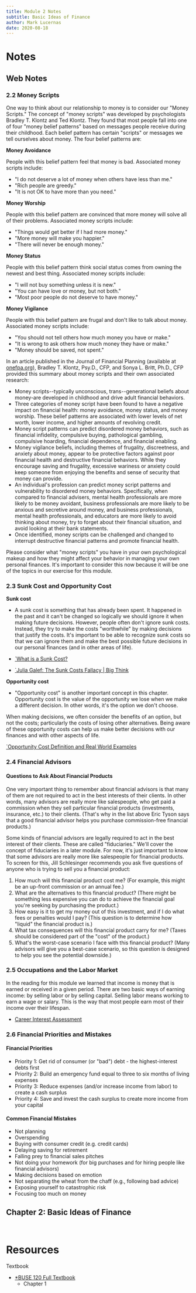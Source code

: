 ```yaml
---
title: Module 2 Notes
subtitle: Basic Ideas of Finance
author: Mark Lucernas
date: 2020-08-18
---
```



# Notes

## Web Notes

### 2.2 Money Scripts

One way to think about our relationship to money is to consider our "Money
Scripts." The concept of "money scripts" was developed by psychologists Bradley
T. Klontz and Ted Klontz. They found that most people fall into one of four
"money belief patterns" based on messages people receive during their childhood.
Each belief pattern has certain "scripts" or messages we tell ourselves about
money. The four belief patterns are:

**Money Avoidance**

People with this belief pattern feel that money is bad. Associated money scripts
include:

- "I do not deserve a lot of money when others have less than me."
- "Rich people are greedy."
- "It is not OK to have more than you need."

**Money Worship**

People with this belief pattern are convinced that more money will solve all of
their problems. Associated money scripts include:

- "Things would get better if I had more money."
- "More money will make you happier."
- "There will never be enough money."

**Money Status**

People with this belief pattern think social status comes from owning the newest
and best thing. Associated money scripts include:

- "I will not buy something unless it is new."
- "You can have love or money, but not both."
- "Most poor people do not deserve to have money."

**Money Vigilance**

People with this belief pattern are frugal and don't like to talk about money.
Associated money scripts include:

- "You should not tell others how much money you have or make."
- "It is wrong to ask others how much money they have or make."
- "Money should be saved, not spent."

In an article published in the Journal of Financial Planning (available at
[onefpa.org](https://www.onefpa.org)), Bradley T. Klontz, Psy.D., CFP, and Sonya
L. Britt, Ph.D., CFP provided this summary about money scripts and their own
associated research:

- Money scripts--typically unconscious, trans--generational beliefs about
  money-are developed in childhood and drive adult financial behaviors.
- Three categories of money script have been found to have a negative impact on
  financial health: money avoidance, money status, and money worship. These
  belief patterns are associated with lower levels of net worth, lower income,
  and higher amounts of revolving credit.
- Money script patterns can predict disordered money behaviors, such as
  financial infidelity, compulsive buying, pathological gambling, compulsive
  hoarding, financial dependence, and financial enabling.
- Money vigilance beliefs, including themes of frugality, discreetness, and
  anxiety about money, appear to be protective factors against poor financial
  health and destructive financial behaviors. While they encourage saving and
  frugality, excessive wariness or anxiety could keep someone from enjoying the
  benefits and sense of security that money can provide.
- An individual's profession can predict money script patterns and vulnerability
  to disordered money behaviors.  Specifically, when compared to financial
  advisers, mental health professionals are more likely to be money avoidant,
  business professionals are more likely to be anxious and secretive around
  money, and business professionals, mental health professionals, and educators
  are more likely to avoid thinking about money, try to forget about their
  financial situation, and avoid looking at their bank statements.
- Once identified, money scripts can be challenged and changed to interrupt
  destructive financial patterns and promote financial health.

Please consider what "money scripts" you have in your own psychological makeup
and how they might affect your behavior in managing your own personal finances.
It's important to consider this now because it will be one of the topics in our
exercise for this module.

### 2.3 Sunk Cost and Opportunity Cost

<a name="sunk-cost-term">**Sunk cost**</a>

- A sunk cost is something that has already been spent. It happened in the past
  and it can't be changed so logically we should ignore it when making future
  decisions. However, people often don't ignore sunk costs. Instead, they try to
  make the costs "worthwhile" by making decisions that justify the costs. It's
  important to be able to recognize sunk costs so that we can ignore them and
  make the best possible future decisions in our personal finances (and in other
  areas of life).

- [`What is a Sunk Cost?](https://www.youtube.com/watch?v=cdjd--57E9c)
- [`Julia Galef: The Sunk Costs Fallacy | Big Think](https://www.youtube.com/watch?v=vpnxd31y0Fo)

<a name="opportunity-cost-term">**Opportunity cost**</a>

- "Opportunity cost" is another important concept in this chapter. Opportunity
  cost is the value of the opportunity we lose when we make a different
  decision.  In other words, it's the option we don't choose.

When making decisions, we often consider the benefits of an option, but not the
costs; particularly the costs of losing other alternatives. Being aware of these
opportunity costs can help us make better decisions with our finances and with
other aspects of life.

[`Opportunity Cost Definition and Real World Examples](https://www.youtube.com/watch?v=NwOYLV-L7pc)


### 2.4 Financial Advisors

#### Questions to Ask About Financial Products

One very important thing to remember about financial advisors is that many of
them are not required to act in the best interests of their clients. In other
words, many advisors are really more like salespeople, who get paid a commission
when they sell particular financial products (investments, insurance, etc.) to
their clients. (That's why in the list above Eric Tyson says that a good
financial advisor helps you purchase commission-free financial products.)

Some kinds of financial advisors are legally required to act in the best
interest of their clients. These are called "fiduciaries." We'll cover the
concept of fiduciaries in a later module. For now, it's just important to know
that some advisors are really more like salespeople for financial products. To
screen for this, Jill Schlesinger recommends you ask five questions of anyone
who is trying to sell you a financial product:

1. How much will this financial product cost me? (For example, this might be an
   up-front commission or an annual fee.)
2. What are the alternatives to this financial product? (There might be
   something less expensive you can do to achieve the financial goal you're
   seeking by purchasing the product.)
3. How easy is it to get my money out of this investment, and if I do what fees
   or penalties would I pay? (This question is to determine how "liquid" the
   financial product is.)
4. What tax consequences will this financial product carry for me? (Taxes should
   be considered part of the "cost" of the product.)
5. What's the worst-case scenario I face with this financial product? (Many
   advisors will give you a best-case scenario, so this question is designed to
   help you see the potential downside.)


### 2.5 Occupations and the Labor Market

In the reading for this module we learned that income is money that is earned or
received in a given period. There are two basic ways of earning income: by
selling labor or by selling capital. Selling labor means working to earn a wage
or salary. This is the way that most people earn most of their income over their
lifespan.

- [Career Interest Assessment](https://www.careeronestop.org/toolkit/careers/interest-assessment.aspx)

### 2.6 Financial Priorities and Mistakes

#### Financial Priorities

- Priority 1: Get rid of consumer (or "bad") debt - the highest-interest debts first
- Priority 2: Build an emergency fund equal to three to six months of living expenses
- Priority 3: Reduce expenses (and/or increase income from labor) to create a cash surplus
- Priority 4: Save and invest the cash surplus to create more income from your capital

#### Common Financial Mistakes

- Not planning
- Overspending
- Buying with consumer credit (e.g. credit cards)
- Delaying saving for retirement
- Falling prey to financial sales pitches
- Not doing your homework (for big purchases and for hiring people like financial advisors)
- Making decisions based on emotion
- Not separating the wheat from the chaff (e.g., following bad advice)
- Exposing yourself to catastrophic risk
- Focusing too much on money


## Chapter 2: Basic Ideas of Finance







<br>

# Resources

Textbook

+ [*BUSE 120 Full Textbook](file:../../../../../files/fall-2020/BUSE-120/textbook_full.pdf)
  - Chapter 1

